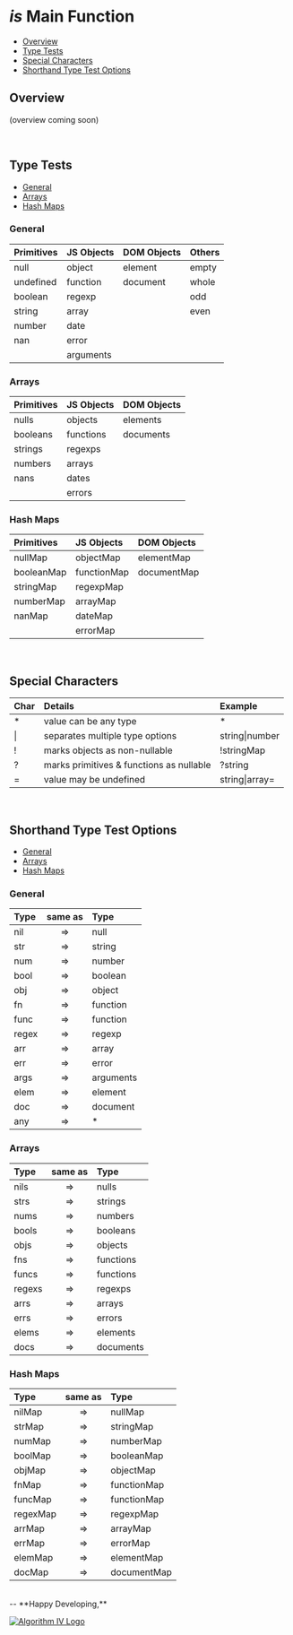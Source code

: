 # _is_ Main Function
- [Overview](#overview)
- [Type Tests](#type-tests)
- [Special Characters](#special-chars)
- [Shorthand Type Test Options](#shorthand-tests)

<a name="overview"></a>

## Overview
(overview coming soon)


<a name="type-tests"></a>
<br />
## Type Tests
- [General](#type-general)
- [Arrays](#type-arrays)
- [Hash Maps](#type-maps)

<a name="type-general"></a>
### General

| Primitives | JS Objects | DOM Objects | Others |
| :--------- | :--------- | :---------- | :----- |
| null       | object     | element     | empty  |
| undefined  | function   | document    | whole  |
| boolean    | regexp     |             | odd    |
| string     | array      |             | even   |
| number     | date       |             |        |
| nan        | error      |             |        |
|            | arguments  |             |        |

<a name="type-arrays"></a>
### Arrays

| Primitives | JS Objects | DOM Objects |
| :--------- | :--------- | :---------- |
| nulls      | objects    | elements    |
| booleans   | functions  | documents   |
| strings    | regexps    |             |
| numbers    | arrays     |             |
| nans       | dates      |             |
|            | errors     |             |

<a name="type-maps"></a>
### Hash Maps

| Primitives | JS Objects  | DOM Objects |
| :--------- | :---------- | :---------- |
| nullMap    | objectMap   | elementMap  |
| booleanMap | functionMap | documentMap |
| stringMap  | regexpMap   |             |
| numberMap  | arrayMap    |             |
| nanMap     | dateMap     |             |
|            | errorMap    |             |


<a name="special-chars"></a>
<br />
## Special Characters

| Char   | Details                                  | Example            |
| :----- | :--------------------------------------- | :----------------- |
| *      | value can be any type                    | *                  |
| &#124; | separates multiple type options          | string&#124;number |
| !      | marks objects as non-nullable            | !stringMap         |
| ?      | marks primitives & functions as nullable | ?string            |
| =      | value may be undefined                   | string&#124;array= |


<a name="shorthand-tests"></a>
<br />
## Shorthand Type Test Options
- [General](#shorthand-general)
- [Arrays](#shorthand-arrays)
- [Hash Maps](#shorthand-maps)

<a name="shorthand-general"></a>
### General

| Type  | same as | Type      |
| :---- | :-----: | :-------- |
| nil   | =>      | null      |
| str   | =>      | string    |
| num   | =>      | number    |
| bool  | =>      | boolean   |
| obj   | =>      | object    |
| fn    | =>      | function  |
| func  | =>      | function  |
| regex | =>      | regexp    |
| arr   | =>      | array     |
| err   | =>      | error     |
| args  | =>      | arguments |
| elem  | =>      | element   |
| doc   | =>      | document  |
| any   | =>      | *         |

<a name="shorthand-arrays"></a>
### Arrays

| Type   | same as | Type      |
| :----- | :-----: | :-------- |
| nils   | =>      | nulls     |
| strs   | =>      | strings   |
| nums   | =>      | numbers   |
| bools  | =>      | booleans  |
| objs   | =>      | objects   |
| fns    | =>      | functions |
| funcs  | =>      | functions |
| regexs | =>      | regexps   |
| arrs   | =>      | arrays    |
| errs   | =>      | errors    |
| elems  | =>      | elements  |
| docs   | =>      | documents |

<a name="shorthand-maps"></a>
### Hash Maps

| Type     | same as | Type        |
| :------- | :-----: | :---------- |
| nilMap   | =>      | nullMap     |
| strMap   | =>      | stringMap   |
| numMap   | =>      | numberMap   |
| boolMap  | =>      | booleanMap  |
| objMap   | =>      | objectMap   |
| fnMap    | =>      | functionMap |
| funcMap  | =>      | functionMap |
| regexMap | =>      | regexpMap   |
| arrMap   | =>      | arrayMap    |
| errMap   | =>      | errorMap    |
| elemMap  | =>      | elementMap  |
| docMap   | =>      | documentMap |


<br />
--
**Happy Developing,**

<a href="http://www.algorithmiv.com/are"><img src="http://www.algorithmiv.com/images/aIV-logo.png" alt="Algorithm IV Logo" /></a>
